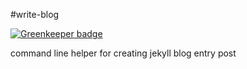 #write-blog

[![Greenkeeper badge](https://badges.greenkeeper.io/zhuangya/write-blog.svg)](https://greenkeeper.io/)

command line helper for creating jekyll blog entry post
